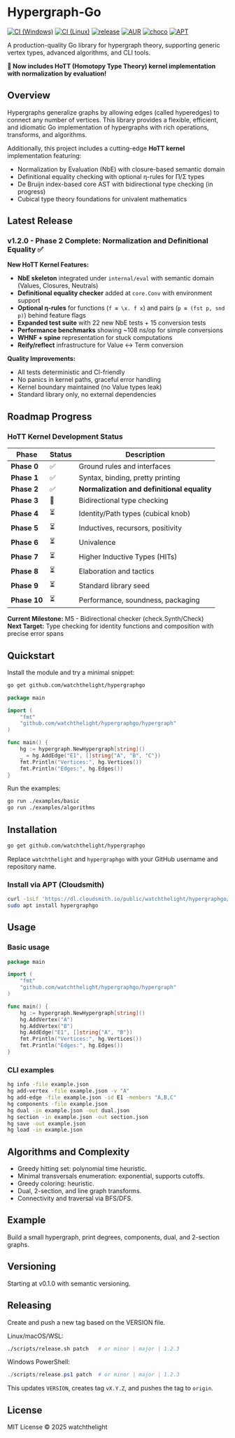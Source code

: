 # Hypergraph-Go
[![CI (Windows)](https://github.com/watchthelight/HypergraphGo/actions/workflows/ci-windows.yml/badge.svg?branch=main)](https://github.com/watchthelight/HypergraphGo/actions/workflows/ci-windows.yml)
[![CI (Linux)](https://github.com/watchthelight/HypergraphGo/actions/workflows/ci-linux.yml/badge.svg?branch=main)](https://github.com/watchthelight/HypergraphGo/actions/workflows/ci-linux.yml)
[![release](https://img.shields.io/github/v/release/watchthelight/HypergraphGo?sort=semver)](https://github.com/watchthelight/HypergraphGo/releases)
[![AUR](https://img.shields.io/aur/version/hypergraphgo?label=AUR&logo=archlinux)](https://aur.archlinux.org/packages/hypergraphgo)
[![choco](https://img.shields.io/chocolatey/v/hypergraphgo?label=choco)](https://community.chocolatey.org/packages/hypergraphgo)
[![APT](https://img.shields.io/badge/apt-hypergraphgo-blue?logo=debian)](https://cloudsmith.io/~watchthelight/repos/hypergraphgo/packages/)

A production-quality Go library for hypergraph theory, supporting generic vertex types, advanced algorithms, and CLI tools.

**🚀 Now includes HoTT (Homotopy Type Theory) kernel implementation with normalization by evaluation!**

## Overview

Hypergraphs generalize graphs by allowing edges (called hyperedges) to connect any number of vertices. This library provides a flexible, efficient, and idiomatic Go implementation of hypergraphs with rich operations, transforms, and algorithms.

Additionally, this project includes a cutting-edge **HoTT kernel** implementation featuring:
- Normalization by Evaluation (NbE) with closure-based semantic domain
- Definitional equality checking with optional η-rules for Π/Σ types
- De Bruijn index-based core AST with bidirectional type checking (in progress)
- Cubical type theory foundations for univalent mathematics

## Latest Release

### v1.2.0 - Phase 2 Complete: Normalization and Definitional Equality ✅

**New HoTT Kernel Features:**
- **NbE skeleton** integrated under `internal/eval` with semantic domain (Values, Closures, Neutrals)
- **Definitional equality checker** added at `core.Conv` with environment support
- **Optional η-rules** for functions (`f ≡ \x. f x`) and pairs (`p ≡ (fst p, snd p)`) behind feature flags
- **Expanded test suite** with 22 new NbE tests + 15 conversion tests
- **Performance benchmarks** showing ~108 ns/op for simple conversions
- **WHNF + spine** representation for stuck computations
- **Reify/reflect** infrastructure for Value ↔ Term conversion

**Quality Improvements:**
- All tests deterministic and CI-friendly
- No panics in kernel paths, graceful error handling
- Kernel boundary maintained (no Value types leak)
- Standard library only, no external dependencies

## Roadmap Progress

### HoTT Kernel Development Status

| Phase | Status | Description |
|-------|--------|-------------|
| **Phase 0** | ✅ | Ground rules and interfaces |
| **Phase 1** | ✅ | Syntax, binding, pretty printing |
| **Phase 2** | ✅ | **Normalization and definitional equality** |
| **Phase 3** | 🚧 | Bidirectional type checking |
| **Phase 4** | ⏳ | Identity/Path types (cubical knob) |
| **Phase 5** | ⏳ | Inductives, recursors, positivity |
| **Phase 6** | ⏳ | Univalence |
| **Phase 7** | ⏳ | Higher Inductive Types (HITs) |
| **Phase 8** | ⏳ | Elaboration and tactics |
| **Phase 9** | ⏳ | Standard library seed |
| **Phase 10** | ⏳ | Performance, soundness, packaging |

**Current Milestone:** M5 - Bidirectional checker (check.Synth/Check)  
**Next Target:** Type checking for identity functions and composition with precise error spans

## Quickstart

Install the module and try a minimal snippet:

```bash
go get github.com/watchthelight/hypergraphgo
```

```go
package main

import (
    "fmt"
    "github.com/watchthelight/hypergraphgo/hypergraph"
)

func main() {
    hg := hypergraph.NewHypergraph[string]()
    _ = hg.AddEdge("E1", []string{"A", "B", "C"})
    fmt.Println("Vertices:", hg.Vertices())
    fmt.Println("Edges:", hg.Edges())
}
```

Run the examples:

```bash
go run ./examples/basic
go run ./examples/algorithms
```

## Installation

```bash
go get github.com/watchthelight/hypergraphgo
```

Replace `watchthelight` and `hypergraphgo` with your GitHub username and repository name.

### Install via APT (Cloudsmith)
```bash
curl -1sLf 'https://dl.cloudsmith.io/public/watchthelight/hypergraphgo/setup.deb.sh' | sudo -E bash
sudo apt install hypergraphgo
```

## Usage

### Basic usage

```go
package main

import (
    "fmt"
    "github.com/watchthelight/hypergraphgo/hypergraph"
)

func main() {
    hg := hypergraph.NewHypergraph[string]()
    hg.AddVertex("A")
    hg.AddVertex("B")
    hg.AddEdge("E1", []string{"A", "B"})
    fmt.Println("Vertices:", hg.Vertices())
    fmt.Println("Edges:", hg.Edges())
}
```

### CLI examples

```bash
hg info -file example.json
hg add-vertex -file example.json -v "A"
hg add-edge -file example.json -id E1 -members "A,B,C"
hg components -file example.json
hg dual -in example.json -out dual.json
hg section -in example.json -out section.json
hg save -out example.json
hg load -in example.json
```

## Algorithms and Complexity

- Greedy hitting set: polynomial time heuristic.
- Minimal transversals enumeration: exponential, supports cutoffs.
- Greedy coloring: heuristic.
- Dual, 2-section, and line graph transforms.
- Connectivity and traversal via BFS/DFS.

## Example

Build a small hypergraph, print degrees, components, dual, and 2-section graphs.

## Versioning

Starting at v0.1.0 with semantic versioning.

## Releasing

Create and push a new tag based on the VERSION file.

Linux/macOS/WSL:

```bash
./scripts/release.sh patch   # or minor | major | 1.2.3
```

Windows PowerShell:

```powershell
./scripts/release.ps1 patch  # or minor | major | 1.2.3
```

This updates `VERSION`, creates tag `vX.Y.Z`, and pushes the tag to `origin`.

## License

MIT License © 2025 watchthelight
